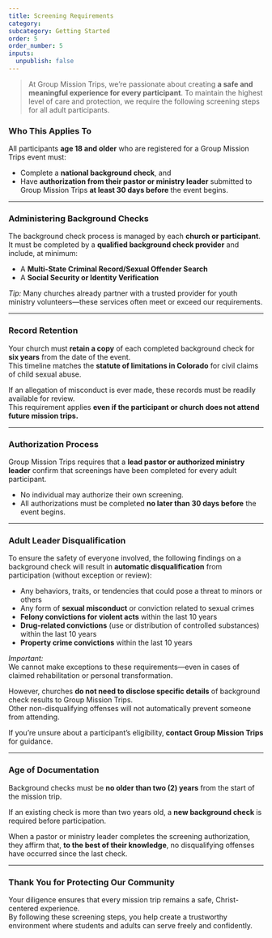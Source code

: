 ```yaml
---
title: Screening Requirements
category:
subcategory: Getting Started
order: 5
order_number: 5
inputs:
  unpublish: false
---
```

> At Group Mission Trips, we’re passionate about creating **a safe and meaningful experience for every participant**. To maintain the highest level of care and protection, we require the following screening steps for all adult participants.

### **Who This Applies To**

All participants **age 18 and older** who are registered for a Group Mission Trips event must:

* Complete a **national background check**, and
* Have **authorization from their pastor or ministry leader** submitted to Group Mission Trips **at least 30 days before** the event begins.

---

### **Administering Background Checks**

The background check process is managed by each **church or participant**. It must be completed by a **qualified background check provider** and include, at minimum:

* A **Multi-State Criminal Record/Sexual Offender Search**
* A **Social Security or Identity Verification**

*Tip:* Many churches already partner with a trusted provider for youth ministry volunteers—these services often meet or exceed our requirements.

---

### **Record Retention**

Your church must **retain a copy** of each completed background check for **six years** from the date of the event.<br>This timeline matches the **statute of limitations in Colorado** for civil claims of child sexual abuse.

If an allegation of misconduct is ever made, these records must be readily available for review.<br>This requirement applies **even if the participant or church does not attend future mission trips.**

---

### **Authorization Process**

Group Mission Trips requires that a **lead pastor or authorized ministry leader** confirm that screenings have been completed for every adult participant.

* No individual may authorize their own screening.
* All authorizations must be completed **no later than 30 days before** the event begins.

---

### **Adult Leader Disqualification**

To ensure the safety of everyone involved, the following findings on a background check will result in **automatic disqualification** from participation (without exception or review):

* Any behaviors, traits, or tendencies that could pose a threat to minors or others
* Any form of **sexual misconduct** or conviction related to sexual crimes
* **Felony convictions for violent acts** within the last 10 years
* **Drug-related convictions** (use or distribution of controlled substances) within the last 10 years
* **Property crime convictions** within the last 10 years

*Important:*<br>We cannot make exceptions to these requirements—even in cases of claimed rehabilitation or personal transformation.

However, churches **do not need to disclose specific details** of background check results to Group Mission Trips.<br>Other non-disqualifying offenses will not automatically prevent someone from attending.

If you’re unsure about a participant’s eligibility, **contact Group Mission Trips** for guidance.

---

### **Age of Documentation**

Background checks must be **no older than two (2) years** from the start of the mission trip.

If an existing check is more than two years old, a **new background check** is required before participation.

When a pastor or ministry leader completes the screening authorization, they affirm that, **to the best of their knowledge**, no disqualifying offenses have occurred since the last check.

---

### **Thank You for Protecting Our Community**

Your diligence ensures that every mission trip remains a safe, Christ-centered experience.<br>By following these screening steps, you help create a trustworthy environment where students and adults can serve freely and confidently.
